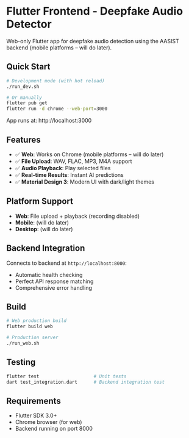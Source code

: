 # Flutter Frontend - Deepfake Audio Detector

Web-only Flutter app for deepfake audio detection using the AASIST backend (mobile platforms – will do later).

## Quick Start

```bash
# Development mode (with hot reload)
./run_dev.sh

# Or manually
flutter pub get
flutter run -d chrome --web-port=3000
```

App runs at: http://localhost:3000

## Features

- ✅ **Web**: Works on Chrome (mobile platforms – will do later)
- ✅ **File Upload**: WAV, FLAC, MP3, M4A support
- ✅ **Audio Playback**: Play selected files
- ✅ **Real-time Results**: Instant AI predictions
- ✅ **Material Design 3**: Modern UI with dark/light themes

## Platform Support

- **Web**: File upload + playback (recording disabled)
- **Mobile**: (will do later)
- **Desktop**: (will do later)

## Backend Integration

Connects to backend at `http://localhost:8000`:
- Automatic health checking
- Perfect API response matching
- Comprehensive error handling

## Build

```bash
# Web production build
flutter build web

# Production server
./run_web.sh
```

## Testing

```bash
flutter test                    # Unit tests
dart test_integration.dart      # Backend integration test
```

## Requirements

- Flutter SDK 3.0+
- Chrome browser (for web)
- Backend running on port 8000 